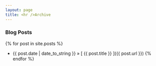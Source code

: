```yaml
---
layout: page
title: <hr />Archive
---
```


### Blog Posts

{% for post in site.posts %}

- {{ post.date | date_to_string }} &raquo; [ {{ post.title }} ]({{ post.url }})
  {% endfor %}
